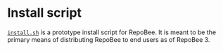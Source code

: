 # Install script
[`install.sh`](install.sh) is a prototype install script for RepoBee. It is
meant to be the primary means of distributing RepoBee to end users as of
RepoBee 3.
